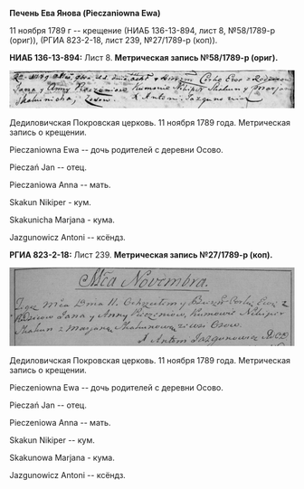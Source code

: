 **Печень Ева Янова (Pieczaniowna Ewa)**

11 ноября 1789 г -- крещение (НИАБ 136-13-894, лист 8, №58/1789-р
(ориг)), (РГИА 823-2-18, лист 239, №27/1789-р (коп)).

**НИАБ 136-13-894:** Лист 8. **Метрическая запись №58/1789-р (ориг).**

![](./media/be7529ed05c6346f27860b99aad6380aa280f54f.png)

Дедиловичская Покровская церковь. 11 ноября 1789 года. Метрическая
запись о крещении.

Pieczaniowna Ewa -- дочь родителей с деревни Осово.

Pieczań Jan -- отец.

Pieczaniowa Anna -- мать.

Skakun Nikiper - кум.

Skakunicha Marjana - кума.

Jazgunowicz Antoni -- ксёндз.

**РГИА 823-2-18:** Лист 239. **Метрическая запись №27/1789-р (коп).**

![](./media/68b2f2c1b6c29faf65530c3f8a94ddff325e1fc7.png)

Дедиловичская Покровская церковь. 11 ноября 1789 года. Метрическая
запись о крещении.

Pieczeniowna Ewa -- дочь родителей с деревни Осово.

Pieczań Jan -- отец.

Pieczeniowa Anna -- мать.

Skakun Nikiper -- кум.

Skakunowa Marjana - кума.

Jazgunowicz Antoni -- ксёндз.
